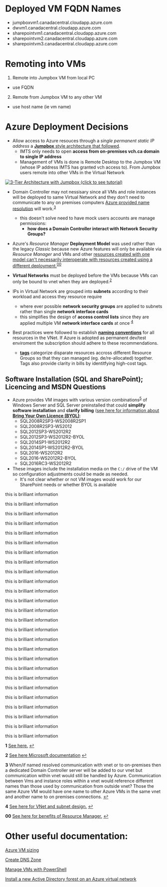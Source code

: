 # Deployed VM FQDN Names

- jumpboxvm1.canadacentral.cloudapp.azure.com
- dwvm1.canadacentral.cloudapp.azure.com
- sharepointvm1.canadacentral.cloudapp.azure.com
- sharepointvm2.canadacentral.cloudapp.azure.com
- sharepointvm3.canadacentral.cloudapp.azure.com

# Remoting into VMs

1. Remote into Jumpbox VM from local PC
 - use FQDN
2. Remote from Jumpbox VM to any other VM
 - use host name (ie vm name)

# Azure Deployment Decisions

- Allow access to Azure resouces through a _single permanent static IP address_ a [**Jumpbox** style architecture that followed](https://azure.microsoft.com/en-us/documentation/articles/guidance-compute-3-tier-vm/).  
	* IMTS only needs to open **access from on-premises vch.ca domain to single IP address**
	* Management of VMs is done is Remote Desktop to the Jumpbox VM (whose IP address IMTS has granted vch access to).  From Jumpbox users remote into other VMs in the Virtual Network

[![](https://acom.azurecomcdn.net/80C57D/cdn/mediahandler/docarticles/dpsmedia-prod/azure.microsoft.com/en-us/documentation/articles/guidance-compute-3-tier-vm/20160811062725/compute-n-tier.png "3-Tier Architecture with Jumpbox (click to see tutorial)")](https://azure.microsoft.com/en-us/documentation/articles/guidance-compute-3-tier-vm/)

- Domain Controller may not nessisary since all VMs and role instances will be deployed to same Virtual Network and they don't need to communicate to any on premises computers [Azure provided name resolution](https://azure.microsoft.com/en-us/documentation/articles/virtual-networks-name-resolution-for-vms-and-role-instances/) will work.<sup id="a3">[3](#f3)</sup>
	* this doesn't solve need to have mock users accounts are manage permissions: 
		- **how does a Domain Controller interact with Network Security Groups?**

- Azure's _Resource Manager_ **Deployment Model** was used rather than the legacy _Classic_ because new Azure features will only be available via _Resource Manager_ and VMs and other [resources created with one model can't necessarily interoperate with resources created using a different deployment.](https://azure.microsoft.com/en-us/documentation/articles/azure-classic-rm/#why-does-this-matter)<sup id="a00">[00](#f00)</sup>

- **Virtual Networks** must be deployed before the VMs because VMs can only be bound to vnet when they are deployed.<sup id="a2">[2](#f2)</sup>

- IPs in Virtual Network are grouped into **subnets** according to their workload and access they resource require
	* where ever possible **network security groups** are applied to subnets rather than single **network interface cards**
	* this simplifies the design of **access control lists** since they are applied multiple VM **network interface cards** at once <sup id="a4">[4](#f4)</sup>

- Best practices were followed to establish [**naming conventions**](https://azure.microsoft.com/en-us/documentation/articles/guidance-naming-conventions/) for all resources in the VNet.  If Azure is adopted as permanent dev/test enviroment the subscription should adhere to these recommendations.
	* [**tags**](https://azure.microsoft.com/en-us/documentation/articles/resource-group-using-tags/#powershell) categorize disparate resources accross different Resource Groups so that they can managed (eg. de/re-allocated) together.  Tags also provide clarity in bills by identitfying high-cost tags.
	
## Software Installation (SQL and SharePoint); Licencing and MSDN Questions

- Azure provides VM images with various version combinations<sup id="a5">[5](#f5)</sup> of Windows Server and SQL Server preinstalled that could **simplify software installation** and **clarify billing** ([see here for information about **Bring Your Own Licence (BYOL)**](https://azure.microsoft.com/en-gb/documentation/articles/virtual-machines-windows-sql-server-iaas-overview/#option-2-deploy-a-sql-vm-byol):
	* SQL2008R2SP3-WS2008R2SP1
	* SQL2008R2SP3-WS2012
	* SQL2012SP3-WS2012R2
	* SQL2012SP3-WS2012R2-BYOL
	* SQL2014SP1-WS2012R2
	* SQL2014SP1-WS2012R2-BYOL
	* SQL2016-WS2012R2
	* SQL2016-WS2012R2-BYOL
	* SQL2016RC3-WS2012R2
- These images include the installation media on the `C:/` drive of the VM so configuration adjustments could be made as needed.
	* It's not clear whether or not VM images would work for our SharePoint needs or whether BYOL is available




this is brilliant information

this is brilliant information

this is brilliant information

this is brilliant information

this is brilliant information

this is brilliant information

this is brilliant information

this is brilliant information

this is brilliant information

this is brilliant information

this is brilliant information

this is brilliant information

this is brilliant information

this is brilliant information

this is brilliant information

this is brilliant information

this is brilliant information

this is brilliant information

this is brilliant information

this is brilliant information

this is brilliant information

this is brilliant information

this is brilliant information

this is brilliant information

this is brilliant information

this is brilliant information



<b id="f1">1</b> [See here.]() [↩](#a1)

<b id="f2">2</b> [See here Microsoft documentation](https://azure.microsoft.com/en-us/documentation/articles/virtual-networks-overview/#strongnotestrong-1) [↩](#a2)

<b id="f3">3</b> When/if named resolved communication with vnet or to on-premises then a dedicated Domain Controller server will be added to our vnet but communication within vnet would still be handled by Azure.  Communication between Vms and instance roles within a vnet would reference different names than those used by communication from outside vnet?  Those the same Azure VM would have one name to other Azure VMs in the same vnet and another name to on premises connections.  [↩](#a3)

<b id="f4">4</b> [See here for VNet and subnet design.](https://azure.microsoft.com/en-us/documentation/articles/virtual-networks-nsg/#subnets)  [↩](#a4)

<b id="f00">00</b> [See here for benefits of Resource Manager.](https://azure.microsoft.com/en-us/documentation/articles/resource-group-overview/#the-benefits-of-using-resource-manager)  [↩](#a00)


# Other useful documentation:

[Azure VM sizing](https://azure.microsoft.com/en-us/documentation/articles/cloud-services-sizes-specs/)

[Create DNS Zone](https://azure.microsoft.com/en-us/documentation/articles/dns-getstarted-create-dnszone/)

[Manage VMs with PowerShell](https://azure.microsoft.com/en-us/documentation/articles/virtual-machines-windows-ps-manage/)

[Install a new Active Directory forest on an Azure virtual network](https://azure.microsoft.com/en-us/documentation/articles/active-directory-new-forest-virtual-machine/)


